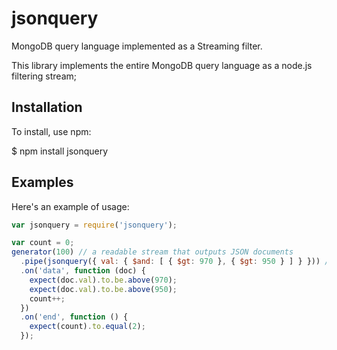 # jsonquery

MongoDB query language implemented as a Streaming filter.

This library implements the entire MongoDB query language as a node.js
filtering stream;

## Installation

To install, use npm:

  $ npm install jsonquery

## Examples

Here's an example of usage:

``` js
var jsonquery = require('jsonquery');

var count = 0;
generator(100) // a readable stream that outputs JSON documents
  .pipe(jsonquery({ val: { $and: [ { $gt: 970 }, { $gt: 950 } ] } })) // filter
  .on('data', function (doc) {
    expect(doc.val).to.be.above(970);
    expect(doc.val).to.be.above(950);
    count++;
  })
  .on('end', function () {
    expect(count).to.equal(2);
  });
```
